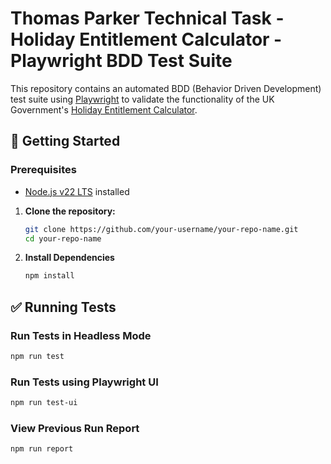 # Thomas Parker Technical Task - Holiday Entitlement Calculator - Playwright BDD Test Suite
This repository contains an automated BDD (Behavior Driven Development) test suite using [Playwright](https://playwright.dev/) to validate the functionality of the UK Government's [Holiday Entitlement Calculator](https://www.gov.uk/calculate-your-holiday-entitlement).

## 🚀 Getting Started

### Prerequisites

- [Node.js v22 LTS](https://nodejs.org/en/download/) installed
1. **Clone the repository:**

   ```bash
   git clone https://github.com/your-username/your-repo-name.git
   cd your-repo-name

2. **Install Dependencies**
   
   ```bash
   npm install

## ✅ Running Tests

### Run Tests in Headless Mode
```bash
npm run test
```

### Run Tests using Playwright UI
```bash
npm run test-ui
```

### View Previous Run Report
```bash
npm run report
```


